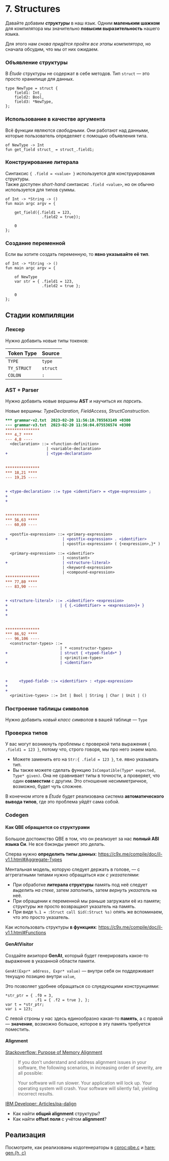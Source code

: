  
#  7. Structures

Давайте добавим ***структуры*** в наш язык. Одним **маленьким шажком** для
компилятора мы значительно **повысим выразительность** нашего языка.

Для этого нам *снова придётся пройти все этапы компилятора*, но сначала
обсудим, что мы от них ожидаем.

###  Объявление структуры

В *Étude* структуры не содержат в себе методов. Тип `struct` — это просто
хранилище для данных.

```etude
type NewType = struct {
    field1: Int,
    field2: Bool,
    field3: *NewType,
};
```

### Использование в качестве аргумента

Всё функции являются *свободными*. Они работают над данными, которые
пользователь определяет с помощью объявления  типа.

```etude
of NewType -> Int
fun get_field struct_ = struct_.field1;
```

### Конструирование литерала

Синтаксис `{ .field = <value> }` используется для конструирования структуры.  
Также доступен *short-hand* синтаксис `.field <value>`, но он обычно
используется для типов суммы.

```etude
of Int -> *String -> ()
fun main argc argv = {

    get_field({.field1 = 123, 
                .field2 = true});

    0
};
```

### Создание переменной

Если вы хотите создать переменную, то **явно указывайте её тип**.

```etude
of Int -> *String -> ()
fun main argc argv = {

    of NewType
    var str = { .field1 = 123, 
                .field2 = true };

    0
};
```

## Стадии компиляции

### Лексер

Нужно добавить новые типы токенов:

  | Token Type                 | Source                     |
  | -----------                | -------                    |
  | `TYPE`                     | `type`                     |
  | `TY_STRUCT`                | `struct`                   |
  | `COLON`                    | `:`                        |
  
### AST + Parser 

Нужно добавить новые вершины **AST** и научиться их *парсить*.

Новые вершины: *TypeDeclaration, FieldAccess, StructConstruction*.

```diff
*** grammar-v2.txt	2023-02-20 11:56:10.785563149 +0300
--- grammar-v3.txt	2023-02-20 11:56:04.075536574 +0300
***************
*** 4,7 ****
--- 4,8 ----
  <declaration> ::= <function-definition>
                  | <variable-declaration>
+                 | <type-declaration>
  
  
***************
*** 18,21 ****
--- 19,25 ----
  
  
+ <type-declaration> ::= type <identifier> = <type-expression> ;
+ 
+ 
  
  
***************
*** 56,63 ****
--- 60,69 ----
  
  <postfix-expression> ::= <primary-expression>
+                        | <postfix-expression> . <identifier>
                         | <postfix-expression> ( {<expression>,}* )
  
  <primary-expression> ::= <identifier>
                         | <constant>
+                        | <structure-literal>
                         | <keyword-expression>
                         | <compound-expression>
***************
*** 77,80 ****
--- 83,90 ----
  
  
+ <structure-literal> ::= .<identifier> <expression>
+                       | { {.<identifier> = <expression>}+ }
+ 
+ 
  
  
***************
*** 86,92 ****
--- 96,106 ----
  <constructor-types> ::= 
                        | * <constructor-types> 
+                       | struct { <typed-field>* } 
                        | <primitive-types>
+                       | <identifier>

  
  
+     <typed-field> ::= <identifier> : <type-expression>
+ 
+ 
  <primitive-types> ::= Int | Bool | String | Char | Unit | ()  
```

###  Построение таблицы символов

Нужно добавить *новый класс символов* в вашей таблице — `Type`

###  Проверка типов

У вас могут возникнуть проблемы с проверкой типа выражения `{ .field1 = 123 }`,
потому что, строго говоря, мы про него знаем мало. 

- Можете заменить его на `Str:{ .field = 123 }`, т.е. явно указывать тип. 
- Вы также можете сделать функцию `IsCompatible(Type* expected, Type* given)`.
  Она не сравнивает типы в точности, а проверяет, что один **совместим** с
  другим. Это отношение несимметричное, возможно, будет чуть сложнее.

В конечном итоге в *Étude* будет реализована система **автоматического вывода
типов**, где это проблема уйдёт сама собой.


### Codegen

#### Как QBE обращается со структурами

Большое достоинство QBE в том, что он реализует за нас **полный ABI языка Си**.
Не все бэкэнды умеют это делать.

Сперва нужно **определить типы данных**:
https://c9x.me/compile/doc/il-v1.1.html#Aggregate-Types

Ментальная модель, которую следует держать в голове, — с аггрегатными типами
нужно обращаться *как с указателями*:

- При обработке **литерала структуры** память под неё следует *выделить на
  стеке*, затем *заполнить*, затем *вернуть указатель* на неё. 
- При обращении к переменной мы раньше загружали её из памяти; структуры же
  просто возвращают указатель на память.
- При виде `%.1 = :Struct call $id(:Struct %s)` опять же вспоминаем, что это
  просто указатель.

Как использовать структуры **в функциях**:
https://c9x.me/compile/doc/il-v1.1.html#Functions

#### GenAtVisitor

Создайте *визитора* **GenAt**, который будет генерировать какое-то выражение в
указанной области памяти. 

`GenAt(Expr* address, Expr* value)` — внутри себя он поддерживает текущую
позицию внутри `value`,

Это позволяет удобнее обращаться со слуедующими конструкциями:

```etude
*str_ptr = { .f0 = 3, 
             .f1 = { .f2 = true }, };
var t = *str_ptr;
var i = 123;
```

С левой строны у нас здесь единообразно какая-то **память**, а с правой —
**значение**, возможно большое, которое в эту память требуется поместить.

#### Alignment

[Stackoverflow: Purpose of Memory Alignment](https://stackoverflow.com/questions/381244/purpose-of-memory-alignment?rq=1)

> If you don't understand and address alignment issues in your software, the
> following scenarios, in increasing order of severity, are all possible:
> 
> Your software will run slower.
> Your application will lock up.
> Your operating system will crash.
> Your software will silently fail, yielding incorrect results.

[IBM Developer: Articles/pa-dalign](https://developer.ibm.com/articles/pa-dalign/)

- Как найти **общий alignment** структуры?
- Как найти **offset поля** с учётом **alignment**?

##  Реализация

Посмотрите, как реализованы кодогенераторы в [cproc:qbe.c](https://github.com/michaelforney/cproc/blob/master/qbe.c) и [hare:
gen.{h, c}](https://git.sr.ht/~sircmpwn/harec/tree/master/item/include/gen.h)
